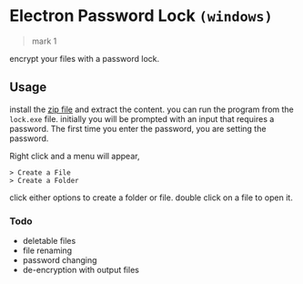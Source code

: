 # Electron Password Lock `(windows)`

> mark 1

encrypt your files with a password lock.

## Usage

install the [zip file](dist/password-lock-windows.zip) and extract the content. you can run the program from the `lock.exe` file. initially you will be prompted with an input that requires a password. The first time you enter the password, you are setting the password.

Right click and a menu will appear,

```
> Create a File
> Create a Folder
```

click either options to create a folder or file. double click on a file to open it.

### Todo

- deletable files
- file renaming
- password changing
- de-encryption with output files